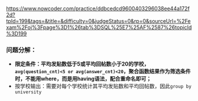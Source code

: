 https://www.nowcoder.com/practice/ddbcedcd9600403296038ee44a172f2d?tpId=199&tags=&title=&difficulty=0&judgeStatus=0&rp=0&sourceUrl=%2Fexam%2Foj%3Fpage%3D1%26tab%3DSQL%25E7%25AF%2587%26topicId%3D199



### 问题分解：

- **限定条件：平均发贴数低于5或平均回帖数小于20的学校，`avg(question_cnt)<5 or avg(answer_cnt)<20`，聚合函数结果作为筛选条件时，不能用where，而是用having语法，配合重命名即可；**
- 按学校输出：需要对每个学校统计其平均发贴数和平均回帖数，因此`group by university`